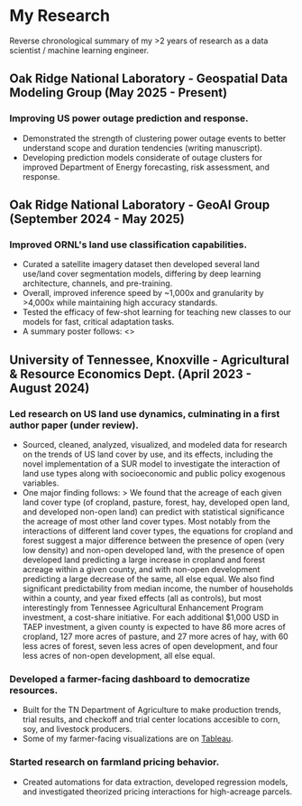 # My Research
Reverse chronological summary of my >2 years of research as a data scientist / machine learning engineer.

## Oak Ridge National Laboratory - Geospatial Data Modeling Group (May 2025 - Present)

### Improving US power outage prediction and response.
- Demonstrated the strength of clustering power outage events to better understand scope and duration tendencies (writing manuscript).
- Developing prediction models considerate of outage clusters for improved Department of Energy forecasting, risk assessment, and response.
  
## Oak Ridge National Laboratory - GeoAI Group (September 2024 - May 2025)

### Improved ORNL's land use classification capabilities.
- Curated a satellite imagery dataset then developed several land use/land cover segmentation models, differing by deep learning architecture, channels, and pre-training.
- Overall, improved inference speed by ~1,000x and granularity by >4,000x while maintaining high accuracy standards.
- Tested the efficacy of few-shot learning for teaching new classes to our models for fast, critical adaptation tasks.
- A summary poster follows: <>

## University of Tennessee, Knoxville - Agricultural & Resource Economics Dept. (April 2023 - August 2024)

### Led research on US land use dynamics, culminating in a first author paper (under review).
- Sourced, cleaned, analyzed, visualized, and modeled data for research on the trends of US land cover by use, and its effects, including the novel implementation of a SUR model to investigate the interaction of land use types along with socioeconomic and public policy exogenous variables.
- One major finding follows: > We found that the acreage of each given land cover type (of cropland, pasture, forest, hay, developed open land, and developed non-open land) can predict with statistical significance the acreage of most other land cover types. Most notably from the interactions of different land cover types, the equations for cropland and forest suggest a major difference between the presence of open (very low density) and non-open developed land, with the presence of open developed land predicting a large increase in cropland and forest acreage within a given county, and with non-open development predicting a large decrease of the same, all else equal. We also find significant predictability from median income, the number of households within a county, and year fixed effects (all as controls), but most interestingly from Tennessee Agricultural Enhancement Program investment, a cost-share initiative. For each additional $1,000 USD in TAEP investment, a given county is expected to have 86 more acres of cropland, 127 more acres of pasture, and 27 more acres of hay, with 60 less acres of forest, seven less acres of open development, and four less acres of non-open development, all else equal.

### Developed a farmer-facing dashboard to democratize resources.
- Built for the TN Department of Agriculture to make production trends, trial results, and checkoff and trial center locations accesible to corn, soy, and livestock producers.
- Some of my farmer-facing visualizations are on [Tableau](https://public.tableau.com/app/profile/benjamin.koob/vizzes).

### Started research on farmland pricing behavior.
- Created automations for data extraction, developed regression models, and investigated theorized pricing interactions for high-acreage parcels.

